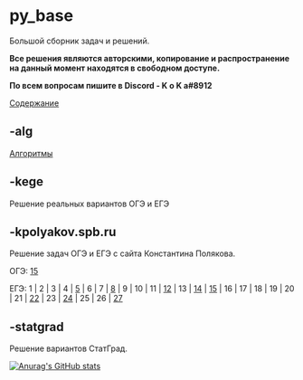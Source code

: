 # py_base
Большой сборник задач и решений.

**Все решения являются авторскими, копирование и распространение на данный момент находятся в свободном доступе.**

**По всем вопросам пишите в Discord - K o K a#8912**

[Содержание](https://github.com/koka-land/py_base/wiki/%D0%A1%D0%BE%D0%B4%D0%B5%D1%80%D0%B6%D0%B0%D0%BD%D0%B8%D0%B5)

## -alg
[Алгоритмы](https://github.com/koka-land/py_base/wiki/%D0%90%D0%BB%D0%B3%D0%BE%D1%80%D0%B8%D1%82%D0%BC%D1%8B)

## -kege
Решение реальных вариантов ОГЭ и ЕГЭ

## -kpolyakov.spb.ru
Решение задач ОГЭ и ЕГЭ с сайта Константина Полякова.

ОГЭ:
[15](https://github.com/koka-land/py_base/tree/master/kpolyakov.spb.ru/gia_9/t_15)

ЕГЭ: 
1 |
2 |
3 |
4 |
[5](https://github.com/koka-land/py_base/tree/master/kpolyakov.spb.ru/gia_11/t_05) |
6 |
7 |
[8](https://github.com/koka-land/py_base/tree/master/kpolyakov.spb.ru/gia_11/t_08) |
9 |
10 |
11 |
[12](https://github.com/koka-land/py_base/tree/master/kpolyakov.spb.ru/gia_11/t_12) |
13 |
[14](https://github.com/koka-land/py_base/tree/master/kpolyakov.spb.ru/gia_11/t_14) |
[15](https://github.com/koka-land/py_base/tree/master/kpolyakov.spb.ru/gia_11/t_15) |
16 |
17 |
18 |
19 |
20 |
21 |
[22](https://github.com/koka-land/py_base/tree/master/kpolyakov.spb.ru/gia_11/t_22) |
23 |
[24](https://github.com/koka-land/py_base/tree/master/kpolyakov.spb.ru/gia_11/t_24) |
25 |
26 |
[27](https://github.com/koka-land/py_base/tree/master/kpolyakov.spb.ru/gia_11/t_27)

## -statgrad
Решение вариантов СтатГрад.

[![Anurag's GitHub stats](https://github-readme-stats.vercel.app/api?username=anuraghazra)](https://github.com/anuraghazra/github-readme-stats)
